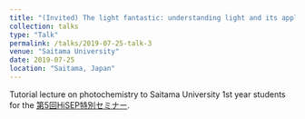 ```yaml
---
title: "(Invited) The light fantastic: understanding light and its applications"
collection: talks
type: "Talk"
permalink: /talks/2019-07-25-talk-3
venue: "Saitama University"
date: 2019-07-25
location: "Saitama, Japan"
---
```


Tutorial lecture on photochemistry to Saitama University 1st year students for the [第5回HiSEP特別セミナー](http://www.saitama-u.ac.jp/sci/news/2019-0518-23.html).
